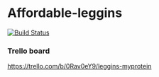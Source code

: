 # Affordable-leggins

[![Build Status](https://travis-ci.org/ButterflyBug/Affordable-leggins.svg?branch=master)](https://travis-ci.org/ButterflyBug/Affordable-leggins)

### Trello board
https://trello.com/b/0Rav0eY9/leggins-myprotein
